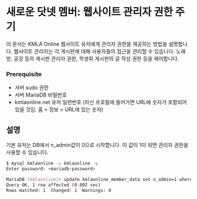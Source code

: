 # 새로운 닷넷 멤버: 웹사이트 관리자 권한 주기

이 문서는 KMLA Online 웹사이트 유저에게 관리자 권한을 제공하는 방법을 설명합니다. 웹사이트 관리자는 각 게시판에 대해 사용자들의 접근을 관리할 수 있습니다. 노래방, 공강 등의 게시판 관리자 권한, 학생회 게시판의 글 작성 권한 등을 제어합니다. 

### Prerequisite
* 서버 sudo 권한
* 서버 MariaDB 비밀번호
* kmlaonline.net 유저 일련번호 (자신 프로필에 들어가면 URL에 숫자가 포함되어 있을 것임. 홈 > 정보 > URL에 있는 숫자)

## 설명

기본 유저는 DB에서 n_admin값이 0으로 시작합니다. 이 값이 1이 되면 관리자 권한을 사용할 수 있습니다. 

```bash
$ mysql kmlaonline -u kmlaonline -p
Enter password: <mariadb-password>

MariaDB [kmlaonline]> update kmlaonline_member_data set n_admin=1 where n_id=<user-id>;
Query OK, 1 row affected (0.002 sec)
Rows matched: 1  Changed: 1  Warnings: 0
```
